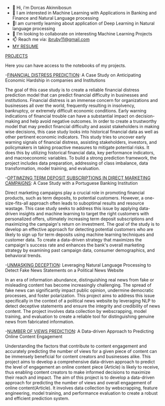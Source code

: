 
- 👋 Hi, i'm Dorcas Akinnibosun
- 👀 I am interested in Machine Learning with Applications in Banking and Finance and Natural Language processing 
- 🌱I am currently learning about application of Deep Learning in Natural language processing
- 👯 I’m looking to collaborate on interesting Machine Learning Projects
- 📫 Reach me via: ibruby11@gmail.com
- [MY RESUME](https://drive.google.com/file/d/1oZDfZq2NYoggsh9t55zAEbXs_t8IYonm/view?usp=sharing)











[PROJECTS](https://github.com/Tabitha001/MACHINE-LEARNING-PORTFOLIO/tree/main) 

Here you can have access to the notebooks of my projects.


-[FINANCIAL DISTRESS PREDICTION](https://github.com/Tabitha001/MACHINE-LEARNING-PORTFOLIO/tree/main/FINANCIAL%20DISTRESS%20PREDICTION): A Case Study on Anticipating Economic Hardship in companies and Institutions

The goal of this case study is to create a reliable financial distress prediction model that can predict financial difficulty in businesses and institutions. Financial distress is an immense concern for organizations and businesses all over the world, frequently resulting in insolvency, bankruptcy, or extremely difficult economic conditions. Early warning indications of financial trouble can have a substantial impact on decision-making and help avoid negative outcomes. In order to create a trustworthy model that may predict financial difficulty and assist stakeholders in making wise decisions, this case study looks into historical financial data as well as other pertinent economic indicators.
This study tries to uncover early warning signals of financial distress, assisting stakeholders, investors, and policymakers in taking proactive measures to mitigate potential risks. It does this by utilizing historical financial data, key performance indicators, and macroeconomic variables. To build a strong prediction framework, the project includes data preparation, addressing of class imbalance, data transformation, model training, and evaluation.


-[OPTIMIZING TERM DEPOSIT SUBSCRIPTIONS IN DIRECT MARKETING CAMPAIGNS](https://github.com/Tabitha001/MACHINE-LEARNING-PORTFOLIO/tree/main/OPTIMIZING%20TERM%20DEPOSIT%20SUBSCRIPTIONS%20IN%20DIRECT%20MARKETING%20CAMPAIGNS): A Case Study with a Portuguese Banking Institution 

Direct marketing campaigns play a crucial role in promoting financial products, such as term deposits, to potential customers. However, a one-size-fits-all approach often leads to suboptimal results and resource wastage. This case study seeks to address this issue by applying data-driven insights and machine learning to target the right customers with personalized offers, ultimately increasing term deposit subscriptions and maximizing the campaign's return on investment.
The goal of the study is to develop an effective approach for detecting potential customers who are likely to sign up for term deposits using machine learning techniques and customer data. To create a data-driven strategy that maximizes the campaign's success rate and enhances the bank's overall marketing strategy by examining past campaign data, consumer demographics, and behavioral trends.


-[UNMASKING DECEPTION](https://github.com/Tabitha001/MACHINE-LEARNING-PORTFOLIO/tree/main/UNMASKING%20DECEPTION): Leveraging Natural Language Processing to Detect Fake News Statements on a Political News Website

In an era of information abundance, distinguishing real news from fake or misleading content has become increasingly challenging. The spread of fake news can significantly impact public opinion, undermine democratic processes, and foster polarization. This project aims to address this issue specifically in the context of a political news website by leveraging NLP to detect deceptive statements and ensure the integrity and credibility of news content. The project involves data collection by webscrapping, model training, and evaluation to create a reliable tool for distinguishing genuine news from fabricated information.

-[NUMBER OF VIEWS PREDICTION](https://github.com/Tabitha001/MACHINE-LEARNING-PORTFOLIO/tree/main/Number_of_views_prediction): A Data-driven Approach to Predicting Online Content Engagement

Understanding the factors that contribute to content engagement and accurately predicting the number of views for a given piece of content can be immensely beneficial for content creators and businesses alike. This project aims to develop a comprehensive data-driven approach to predict the level of engagement an online content piece (Article) is likely to receive, thus enabling content creators to make informed decisions to maximize their reach and impact.
The aim of this project is to develop a data-driven approach for predicting the number of views and overall engagement of online content(Article). It involves data collection by webscrapping, feature engineering, model training, and performance evaluation to create a robust and efficient prediction system.

